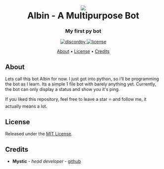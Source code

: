 <h1 align="center">
 <br>
  <a href="https://github.com/Mystic2103"><img src="https://bit.ly/3fK4nNL"></a>
  <br>
  Albin - A Multipurpose Bot
  <br>
</h1>

<h3 align=center>My first py bot</h3>


<div align=center>
  
  <a href="https://www.python.org/">
    <img src="https://img.shields.io/badge/Made%20with-Python-1f425f.svg" alt="discordpy">
  </a>

  <a href="https://github.com/Mystic2103/Albin/blob/main/LICENSE">
    <img src="https://img.shields.io/badge/license-MIT-blue" alt="license">
  </a>

</div>

<p align="center">
  <a href="#about">About</a>
  •
  <a href="#license">License</a>
  •
  <a href="#credits">Credits</a>
</p>

## About

Lets call this bot Albin for now. I just got into python, so i'll be programming the bot as I learn. Its a simple 1 file bot with barely anything yet. Currently, the bot can only display a status and show you it's ping.

If you liked this repository, feel free to leave a star ⭐ and follow me, it actually means a lot.

## License

Released under the [MIT License](https://github.com/Mystic2103/Albin/blob/main/LICENSE).

## Credits

* **Mystic** - *head developer* - [github](https://github.com/Mystic2103)
